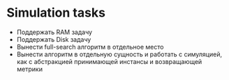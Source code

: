 # Simulation tasks
* Поддержать RAM задачу
* Поддержать Disk задачу
* Вынести full-search алгоритм в отдельное место
* Вынести алгоритм в отдельную сущность и работать с симуляцией, как с абстракцией принимающей инстансы и возвращающей метрики

